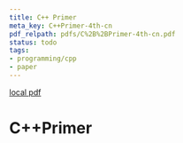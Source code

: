 ```yaml
---
title: C++ Primer
meta_key: C++Primer-4th-cn
pdf_relpath: pdfs/C%2B%2BPrimer-4th-cn.pdf
status: todo
tags:
- programming/cpp
- paper
---
```


[local pdf](../../../pdfs/C%2B%2BPrimer-4th-cn.pdf)

# C++Primer
